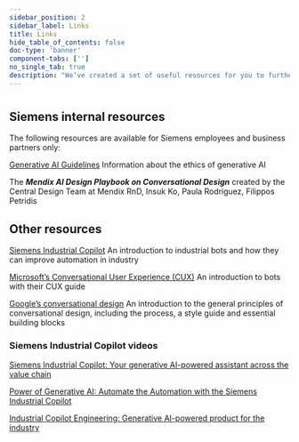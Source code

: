 ```yaml
---
sidebar_position: 2
sidebar_label: Links
title: Links
hide_table_of_contents: false
doc-type: 'banner'
component-tabs: ['']
no_single_tab: true
description: "We’ve created a set of useful resources for you to further research the topic of conversational design."
---
```


# 

## Siemens internal resources 

The following resources are available for Siemens employees and business partners only:  

[Generative AI Guidelines](https://sway.cloud.microsoft/RHOFNEXR9NpIBKw6?ref=Link) Information about the ethics of generative AI 

The ***Mendix AI Design Playbook on Conversational Design*** created by the Central Design Team at Mendix RnD, Insuk Ko, Paula Rodriguez, Filippos Petridis


## Other resources 

[Siemens Industrial Copilot](https://www.siemens.com/global/en/company/stories/digital-transformation/industrial-copilot.html) An introduction to industrial bots and how they can improve automation in industry 

[Microsoft’s Conversational User Experience (CUX)](https://learn.microsoft.com/en-us/composer/design/conversational-user-experience-design) An introduction to bots with their CUX guide

[Google’s conversational design](https://developers.google.com/assistant/conversation-design/welcome) An introduction to the general principles of conversational design, including the process, a style guide and essential building blocks

### Siemens Industrial Copilot videos

[Siemens Industrial Copilot: Your generative AI-powered assistant across the value chain]( https://www.youtube.com/watch?v=Kpr6rDTqtE4)

[Power of Generative AI: Automate the Automation with the Siemens Industrial Copilot](https://www.youtube.com/watch?v=Na5HjNLv9_Y)

[Industrial Copilot Engineering: Generative AI-powered product for the industry](https://www.youtube.com/watch?v=Sk0QtJRtFfM)


